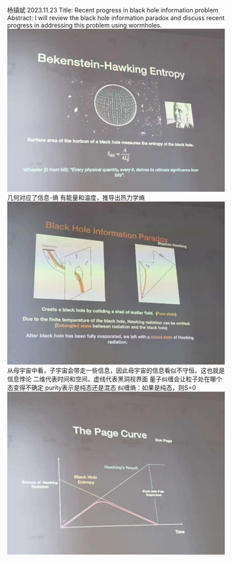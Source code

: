 杨镇斌 2023.11.23
Title: Recent progress in black hole information problem
Abstract: I will review the black hole information paradox and discuss recent progress in addressing this problem using wormholes. 
![Alt text](Attachments/informal_courses/ZhenbinYang1.pic.jpg)
几何对应了信息-熵
有能量和温度，推导出热力学熵
![Alt text](Attachments/informal_courses/ZhenbinYang2.pic.jpg)
从母宇宙中看，子宇宙会带走一些信息，因此母宇宙的信息看似不守恒，这也就是信息悖论
二维代表时间和空间，虚线代表黑洞视界面
量子纠缠会让粒子处在哪个态变得不确定
purity表示是纯态还是混态
纠缠熵：如果是纯态，则S=0
![Alt text](Attachments/informal_courses/ZhenbinYang3.pic.jpg)